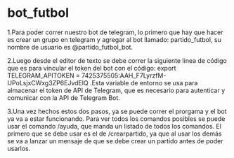 # bot_futbol
1.Para poder correr  nuestro bot de telegram, lo primero que hay que hacer es crear un grupo en telegram y agregar al bot llamado: partido_futbol, su nombre de usuario es @partido_futbol_bot.

2.Luego desde el editor de texto se debe correr la siguiente linea de código que es para vincular el token del bot con el código: export TELEGRAM_APITOKEN = 7425375505:AAH_F7LyrzfM-UPoLsjxCWxg3ZP6EJvdElQ .Esta variable de entorno se usa para almacenar el token de API de Telegram, que es necesario para autenticar y comunicar con la API de Telegram Bot.

3.Una vez hechos estos dos pasos, ya se puede correr el prorgama y el bot ya va a estar funcionando. Para ver todos los comandos posibles se puede usar el comando /ayuda, que manda un listado de todos los comandos. El primero que se debe usar es el de /crearpartido, ya que al usar los demás se va a lanzar un mensaje de que se debe crear un partido antes de poder usarlos.
